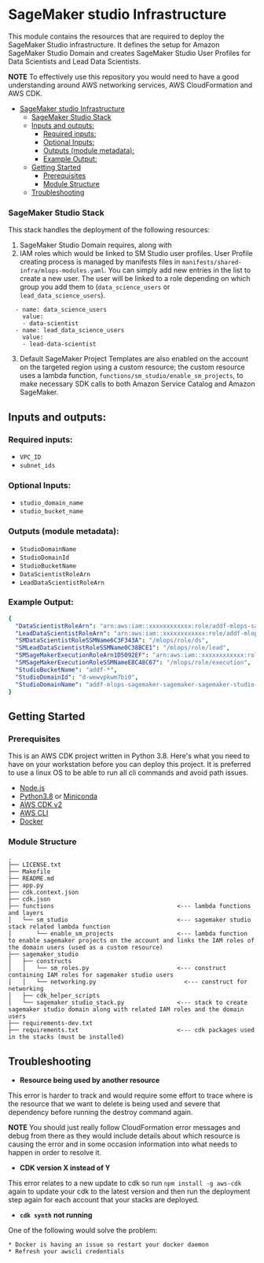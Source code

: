 # SageMaker studio Infrastructure

This module contains the resources that are required to deploy the SageMaker Studio infrastructure. It defines the setup for Amazon SageMaker Studio Domain and creates SageMaker Studio User Profiles for Data Scientists and Lead Data Scientists.

**NOTE** To effectively use this repository you would need to have a good understanding around AWS networking services, AWS CloudFormation and AWS CDK.
- [SageMaker studio Infrastructure](#sagemaker-studio-infrastructure)
    - [SageMaker Studio Stack](#sagemaker-studio-stack)
  - [Inputs and outputs:](#inputs-and-outputs)
    - [Required inputs:](#required-inputs)
    - [Optional Inputs:](#optional-inputs)
    - [Outputs (module metadata):](#outputs-module-metadata)
    - [Example Output:](#example-output)
  - [Getting Started](#getting-started)
    - [Prerequisites](#prerequisites)
    - [Module Structure](#module-structure)
  - [Troubleshooting](#troubleshooting)

### SageMaker Studio Stack

This stack handles the deployment of the following resources:

1. SageMaker Studio Domain requires, along with
2. IAM roles which would be linked to SM Studio user profiles. User Profile creating process is managed by manifests files in `manifests/shared-infra/mlops-modules.yaml`. You can simply add new entries in the list to create a new user. The user will be linked to a role depending on which group you add them to (`data_science_users` or `lead_data_science_users`).

```
  - name: data_science_users
    value:
    - data-scientist
  - name: lead_data_science_users
    value:
    - lead-data-scientist
```

3. Default SageMaker Project Templates are also enabled on the account on the targeted region using a custom resource; the custom resource uses a lambda function, `functions/sm_studio/enable_sm_projects`, to make necessary SDK calls to both Amazon Service Catalog and Amazon SageMaker.

## Inputs and outputs:
### Required inputs:
  - `VPC_ID`
  - `subnet_ids`
### Optional Inputs:
  - `studio_domain_name`
  - `studio_bucket_name`
### Outputs (module metadata):
  - `StudioDomainName`
  - `StudioDomainId`
  - `StudioBucketName`
  - `DataScientistRoleArn`
  - `LeadDataScientistRoleArn`

### Example Output:
```yaml
{
  "DataScientistRoleArn": "arn:aws:iam::xxxxxxxxxxxx:role/addf-mlops-sagemaker-sage-SMdatascientistrole9DB5A-17QIYJHY5NO7Y",
  "LeadDataScientistRoleArn": "arn:aws:iam::xxxxxxxxxxxx:role/addf-mlops-sagemaker-sage-SMleaddatascientistroleE-17Y0TIS9SZRF6",
  "SMDataScientistRoleSSMName6C3F343A": "/mlops/role/ds",
  "SMLeadDataScientistRoleSSMName0C38BCE1": "/mlops/role/lead",
  "SMSageMakerExecutionRoleArn1D5092EF": "arn:aws:iam::xxxxxxxxxxxx:role/addf-mlops-sagemaker-sage-SMsagemakerstudiorole3BB-QJIRKFE6ZOUA",
  "SMSageMakerExecutionRoleSSMNameE8C48C67": "/mlops/role/execution",
  "StudioBucketName": "addf-*",
  "StudioDomainId": "d-wewvpkwm7bi0",
  "StudioDomainName": "addf-mlops-sagemaker-sagemaker-sagemaker-studio-studio-domain"
}
```

## Getting Started

### Prerequisites

This is an AWS CDK project written in Python 3.8. Here's what you need to have on your workstation before you can deploy this project. It is preferred to use a linux OS to be able to run all cli commands and avoid path issues.

* [Node.js](https://nodejs.org/)
* [Python3.8](https://www.python.org/downloads/release/python-380/) or [Miniconda](https://docs.conda.io/en/latest/miniconda.html)
* [AWS CDK v2](https://aws.amazon.com/cdk/)
* [AWS CLI](https://aws.amazon.com/cli/)
* [Docker](https://docs.docker.com/desktop/)

### Module Structure

```
.
├── LICENSE.txt
├── Makefile
├── README.md
├── app.py
├── cdk.context.json
├── cdk.json
├── functions                                   <--- lambda functions and layers
│   └── sm_studio                               <--- sagemaker studio stack related lambda function
│       └── enable_sm_projects                  <--- lambda function to enable sagemaker projects on the account and links the IAM roles of the domain users (used as a custom resource)
├── sagemaker_studio
│   ├── constructs
│   │   └── sm_roles.py                         <--- construct containing IAM roles for sagemaker studio users
│   │   └── networking.py                         <--- construct for networking
│   ├── cdk_helper_scripts
│   └── sagemaker_studio_stack.py               <--- stack to create sagemaker studio domain along with related IAM roles and the domain users
├── requirements-dev.txt
├── requirements.txt                            <--- cdk packages used in the stacks (must be installed)
```
## Troubleshooting


* **Resource being used by another resource**

This error is harder to track and would require some effort to trace where is the resource that we want to delete is being used and severe that dependency before running the destroy command again.

**NOTE** You should just really follow CloudFormation error messages and debug from there as they would include details about which resource is causing the error and in some occasion information into what needs to happen in order to resolve it.


* **CDK version X instead of Y**

This error relates to a new update to cdk so run `npm install -g aws-cdk` again to update your cdk to the latest version and then run the deployment step again for each account that your stacks are deployed.

* **`cdk synth`** **not running**

One of the following would solve the problem:

    * Docker is having an issue so restart your docker daemon
    * Refresh your awscli credentials
